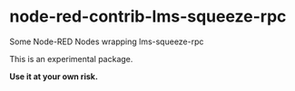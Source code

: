 # node-red-contrib-lms-squeeze-rpc
Some Node-RED  Nodes wrapping lms-squeeze-rpc

This is an experimental package.

**Use it at your own risk.**